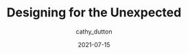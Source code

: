 ---
author: cathy_dutton
date: 2021-07-15
layout: post.njk
publisher: alistapart
tags:
  - article
  - design
  - html
  - css
target_url: https://alistapart.com/article/designing-for-the-unexpected/
title: Designing for the Unexpected
---